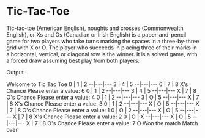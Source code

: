# Tic-Tac-Toe

Tic-tac-toe (American English), noughts and crosses (Commonwealth English), or Xs and Os (Canadian or Irish English) is a paper-and-pencil game for two players who take turns marking the spaces in a three-by-three grid with X or O. The player who succeeds in placing three of their marks in a horizontal, vertical, or diagonal row is the winner. It is a solved game, with a forced draw assuming best play from both players.

Output :

Welcome to Tic Tac Toe
0 | 1 | 2 
--|---|---
3 | 4 | 5 
--|---|---
6 | 7 | 8 
X's Chance
Please enter a value: 6
0 | 1 | 2 
--|---|---
3 | 4 | 5 
--|---|---
X | 7 | 8 
O's Chance
Please enter a value: 4
0 | 1 | 2 
--|---|---
3 | O | 5 
--|---|---
X | 7 | 8 
X's Chance
Please enter a value: 3
0 | 1 | 2 
--|---|---
X | O | 5 
--|---|---
X | 7 | 8 
O's Chance
Please enter a value: 1
0 | O | 2 
--|---|---
X | O | 5 
--|---|---
X | 7 | 8 
X's Chance
Please enter a value: 2
0 | O | X 
--|---|---
X | O | 5 
--|---|---
X | 7 | 8 
O's Chance
Please enter a value: 7
O Won the match
Match over
